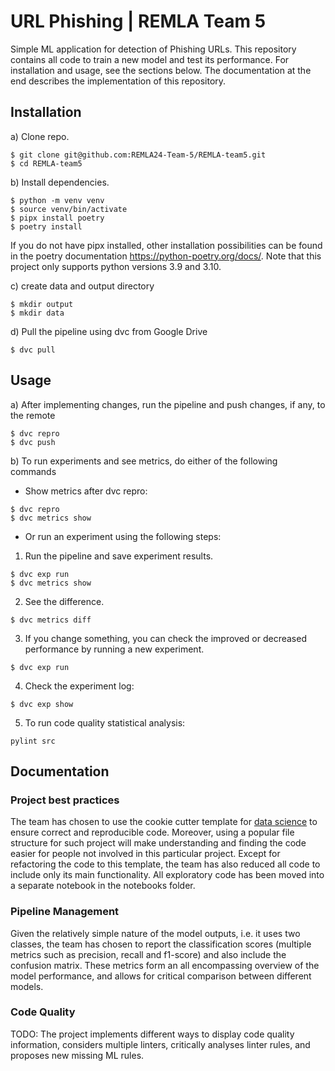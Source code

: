 # URL Phishing | REMLA Team 5
Simple ML application for detection of Phishing URLs. This repository contains all code to train a new model and test its performance. For installation and usage, see the sections below. The documentation at the end describes the implementation of this repository.



## Installation

a) Clone repo.

```
$ git clone git@github.com:REMLA24-Team-5/REMLA-team5.git
$ cd REMLA-team5
```

b) Install dependencies.

```
$ python -m venv venv
$ source venv/bin/activate
$ pipx install poetry
$ poetry install
```
If you do not have pipx installed, other installation possibilities can be found in the poetry documentation https://python-poetry.org/docs/.
Note that this project only supports python versions 3.9 and 3.10.

c) create data and output directory

```
$ mkdir output
$ mkdir data
```

d) Pull the pipeline using dvc from Google Drive

```
$ dvc pull
```

## Usage
a) After implementing changes, run the pipeline and push changes, if any, to the remote

```
$ dvc repro
$ dvc push
```

b) To run experiments and see metrics, do either of the following commands

* Show metrics after dvc repro:
```
$ dvc repro
$ dvc metrics show
```
* Or run an experiment using the following steps:
1. Run the pipeline and save experiment results.
 ```
$ dvc exp run
$ dvc metrics show
```
2. See the difference.
 ```
$ dvc metrics diff
```
3. If you change something, you can check the improved or decreased performance by running a new experiment.
 ```
$ dvc exp run
```
4. Check the experiment log:
```
$ dvc exp show
```

5. To run code quality statistical analysis:
```
pylint src
```

## Documentation
### Project best practices
The team has chosen to use the cookie cutter template for [data science](https://drivendata.github.io/cookiecutter-data-science/) to ensure correct and reproducible code. Moreover, using a popular file structure for such project will make understanding and finding the code easier for people not involved in this particular project. Except for refactoring the code to this template, the team has also reduced all code to include only its main functionality. All exploratory code has been moved into a separate notebook in the notebooks folder.

### Pipeline Management
Given the relatively simple nature of the model outputs, i.e. it uses two classes, the team has chosen to report the classification scores (multiple metrics such as precision, recall and f1-score) and also include the confusion matrix. These metrics form an all encompassing overview of the model performance, and allows for critical comparison between different models.

### Code Quality
TODO: The project implements different ways to display code quality information, considers multiple linters, critically analyses linter rules, and proposes new missing ML rules.
